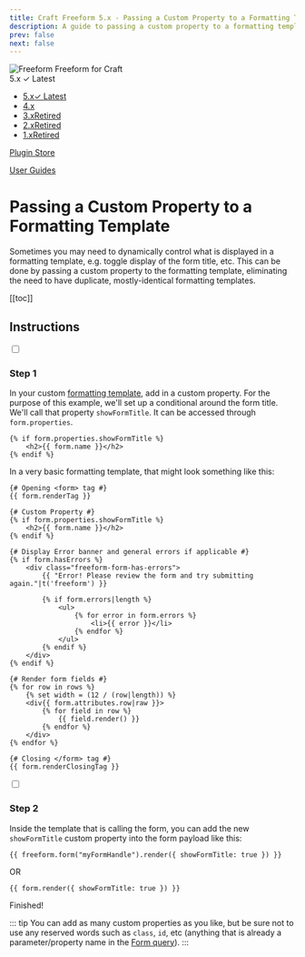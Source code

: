 ```yaml
---
title: Craft Freeform 5.x - Passing a Custom Property to a Formatting Template - User Guide
description: A guide to passing a custom property to a formatting template.
prev: false
next: false
---
```


<meta property="og:image" content="https://docs.solspace.com/extras/social/craft/freeform/freeform.png" />

<div id="pr-heading">
    <img src="https://docs.solspace.com/extras/icons/products/freeform-icon.png" alt="Freeform" class="pr-image">
    <span class="pr-name">Freeform</span>
    <span class="pr-category">for Craft</span>
    <div class="pr-v-wrapper">
        <div class="pr-v">
            <span class="pr-v-v">5.x</span>
            <span class="pr-v-type pr-latest">✓ Latest</span>
            <span class="pr-v-arrow arrow down"></span>
        </div>
        <ul class="pr-v-list">
            <li><a href="/craft/freeform/v5/">5.x<span class="pr-v-type pr-latest">✓ Latest</span></a></li>
            <li><a href="/craft/freeform/v4/">4.x</a></li>
            <li><a href="/craft/freeform/v3/">3.x<span class="pr-v-type pr-retired">Retired</span></a></li>
            <li><a href="/craft/freeform/v2/">2.x<span class="pr-v-type pr-retired">Retired</span></a></li>
            <li><a href="/craft/freeform/v1/">1.x<span class="pr-v-type pr-retired">Retired</span></a></li>
        </ul>
    </div>
    <div class="pr-buy">
        <a href="https://plugins.craftcms.com/freeform" class="button button-blue"><span class="external-url">Plugin Store</span></a>
    </div>
</div>

<span class="page-section"><a href="/craft/freeform/v5/guides/">User Guides</a></span>

# Passing a Custom Property to a Formatting Template

Sometimes you may need to dynamically control what is displayed in a formatting template, e.g. toggle display of the form title, etc. This can be done by passing a custom property to the formatting template, eliminating the need to have duplicate, mostly-identical formatting templates.


[[toc]]


## Instructions

<div class="step">
<label for="step1"><input type="checkbox" class="step-check" id="step1">

### Step 1

</label>

In your custom [formatting template](../forms/formatting-templates/), add in a custom property. For the purpose of this example, we'll set up a conditional around the form title. We'll call that property `showFormTitle`. It can be accessed through `form.properties`.

``` twig
{% if form.properties.showFormTitle %}
    <h2>{{ form.name }}</h2>
{% endif %}
```

In a very basic formatting template, that might look something like this:

``` twig {4-7}
{# Opening <form> tag #}
{{ form.renderTag }}

{# Custom Property #}
{% if form.properties.showFormTitle %}
    <h2>{{ form.name }}</h2>
{% endif %}

{# Display Error banner and general errors if applicable #}
{% if form.hasErrors %}
    <div class="freeform-form-has-errors">
        {{ "Error! Please review the form and try submitting again."|t('freeform') }}

        {% if form.errors|length %}
            <ul>
                {% for error in form.errors %}
                    <li>{{ error }}</li>
                {% endfor %}
            </ul>
        {% endif %}
    </div>
{% endif %}

{# Render form fields #}
{% for row in rows %}
    {% set width = (12 / (row|length)) %}
    <div{{ form.attributes.row|raw }}>
        {% for field in row %}
            {{ field.render() }}
        {% endfor %}
    </div>
{% endfor %}

{# Closing </form> tag #}
{{ form.renderClosingTag }}
```

</div>

<div class="step">
<label for="step2"><input type="checkbox" class="step-check" id="step2">

### Step 2

</label>

Inside the template that is calling the form, you can add the new `showFormTitle` custom property into the form payload like this:

``` twig
{{ freeform.form("myFormHandle").render({ showFormTitle: true }) }}
```

OR

``` twig
{{ form.render({ showFormTitle: true }) }}
```

</div>

<div class="step-finished">Finished!</div>

::: tip
You can add as many custom properties as you like, but be sure not to use any reserved words such as `class`, `id`, etc (anything that is already a parameter/property name in the [Form query](../templates/queries/form/)).
:::
